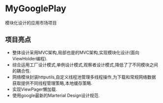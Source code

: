 # MyGooglePlay
模块化设计的应用市场项目

## 项目亮点

* 整体设计采用MVC架构,局部也是的MVC架构,实现模块化设计(面向ViewHolder编程).
* 综合运用工厂设计模式,单例设计模式,观察者设计模式,降低了了不同模块之间的耦合性.
* 网络模块封装httputils,自定义线程池管理多线程操作,为下载和常规网络数据获取提供不同线程管理策略,本地缓存策略.
* 实现ViewPager懒加载.
* 使用google最新的Marterial Design设计规范.
